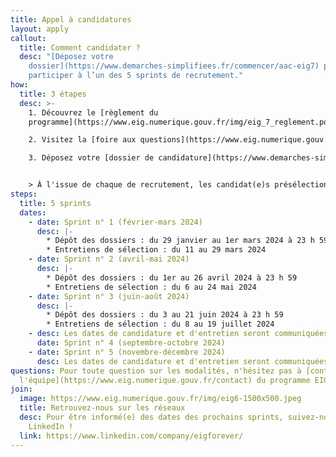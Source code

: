 ```yaml
---
title: Appel à candidatures
layout: apply
callout:
  title: Comment candidater ?
  desc: "[Déposez votre
    dossier](https://www.demarches-simplifiees.fr/commencer/aac-eig7) pour
    participer à l’un des 5 sprints de recrutement."
how:
  title: 3 étapes
  desc: >-
    1. Découvrez le [règlement du
    programme](https://www.eig.numerique.gouv.fr/img/eig_7_reglement.pdf)

    2. Visitez la [foire aux questions](https://www.eig.numerique.gouv.fr/participer/candidats/faq)

    3. Déposez votre [dossier de candidature](https://www.demarches-simplifiees.fr/commencer/aac-eig7)


    > À l'issue de chaque de recrutement, les candidat(e)s présélectionné(e)s qui n'auront pas été recruté(e)s sur mission pourront, si elles et ils en ont exprimé le souhait, intégrer un vivier, afin de se voir proposer éventuellement de futures missions EIG en 2024.
steps:
  title: 5 sprints
  dates:
    - date: Sprint n° 1 (février-mars 2024)
      desc: |-
        * Dépôt des dossiers : du 29 janvier au 1er mars 2024 à 23 h 59
        * Entretiens de sélection : du 11 au 29 mars 2024
    - date: Sprint n° 2 (avril-mai 2024)
      desc: |-
        * Dépôt des dossiers : du 1er au 26 avril 2024 à 23 h 59
        * Entretiens de sélection : du 6 au 24 mai 2024
    - date: Sprint n° 3 (juin-août 2024)
      desc: |-
        * Dépôt des dossiers : du 3 au 21 juin 2024 à 23 h 59
        * Entretiens de sélection : du 8 au 19 juillet 2024
    - desc: Les dates de candidature et d'entretien seront communiquées prochainement.
      date: Sprint n° 4 (septembre-octobre 2024)
    - date: Sprint n° 5 (novembre-décembre 2024)
      desc: Les dates de candidature et d'entretien seront communiquées prochainement.
questions: Pour toute question sur les modalités, n'hésitez pas à [contacter
  l'équipe](https://www.eig.numerique.gouv.fr/contact) du programme EIG.
join:
  image: https://www.eig.numerique.gouv.fr/img/eig6-1500x500.jpeg
  title: Retrouvez-nous sur les réseaux
  desc: Pour être informé(e) des dates des prochains sprints, suivez-nous sur
    LinkedIn !
  link: https://www.linkedin.com/company/eigforever/
---
```

